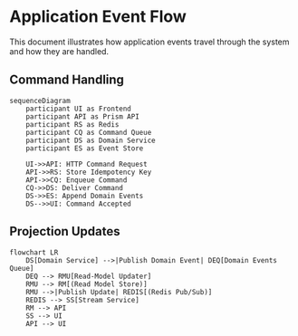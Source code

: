 # Application Event Flow

This document illustrates how application events travel through the system and how they are handled.

## Command Handling

```mermaid
sequenceDiagram
    participant UI as Frontend
    participant API as Prism API
    participant RS as Redis
    participant CQ as Command Queue
    participant DS as Domain Service
    participant ES as Event Store

    UI->>API: HTTP Command Request
    API->>RS: Store Idempotency Key
    API->>CQ: Enqueue Command
    CQ->>DS: Deliver Command
    DS->>ES: Append Domain Events
    DS-->>UI: Command Accepted
```

## Projection Updates

```mermaid
flowchart LR
    DS[Domain Service] -->|Publish Domain Event| DEQ[Domain Events Queue]
    DEQ --> RMU[Read-Model Updater]
    RMU --> RM[(Read Model Store)]
    RMU -->|Publish Update| REDIS[(Redis Pub/Sub)]
    REDIS --> SS[Stream Service]
    RM --> API
    SS --> UI
    API --> UI
```

